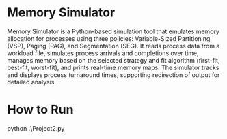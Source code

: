 # Memory Simulator

Memory Simulator is a Python-based simulation tool that emulates memory allocation for processes using three policies: Variable-Sized Partitioning (VSP), Paging (PAG), and Segmentation (SEG). It reads process data from a workload file, simulates process arrivals and completions over time, manages memory based on the selected strategy and fit algorithm (first-fit, best-fit, worst-fit), and prints real-time memory maps. The simulator tracks and displays process turnaround times, supporting redirection of output for detailed analysis.

# How to Run

python .\Project2.py

